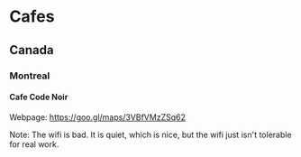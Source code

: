 # Cafes

## Canada

### Montreal

#### Cafe Code Noir

Webpage: https://goo.gl/maps/3VBfVMzZSq62

Note: The wifi is bad. It is quiet, which is nice, but the wifi just isn't tolerable for real work.
